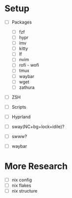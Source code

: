 # Setup

- [ ] Packages
    - [ ] fzf
    - [ ] hypr
    - [ ] imv
    - [ ] kitty
    - [ ] lf
    - [ ] nvim
    - [ ] rofi - wofi
    - [ ] tmux
    - [ ] waybar
    - [ ] wget
    - [ ] zathura
- [ ] ZSH
- [ ] Scripts
- [ ] Hyprland
- [ ] sway(NC+bg+lock+idile)?
- [ ] swww?
- [ ] waybar


# More Research
- [ ] nix config
- [ ] nix flakes
- [ ] nix structure
